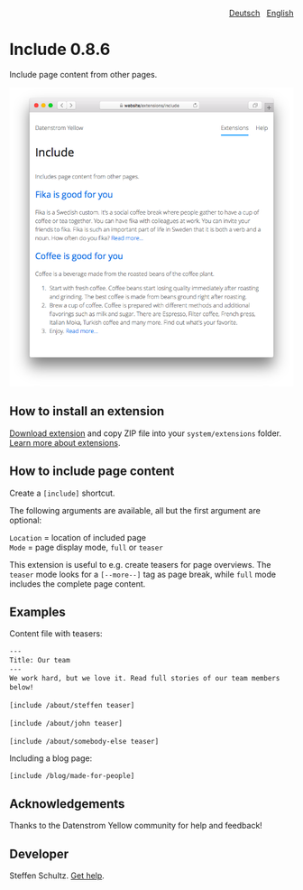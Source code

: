 <p align="right"><a href="README-de.md">Deutsch</a> &nbsp; <a href="README.md">English</a></p>

# Include 0.8.6

Include page content from other pages. 

<p align="center"><img src="include-screenshot.png?raw=true" alt="Screenshot"></p>

## How to install an extension

[Download extension](https://github.com/datenstrom/yellow-extensions/raw/main/downloads/include.zip) and copy ZIP file into your `system/extensions` folder. [Learn more about extensions](https://github.com/annaesvensson/yellow-update).

## How to include page content

Create a `[include]` shortcut. 

The following arguments are available, all but the first argument are optional:

`Location` = location of included page  
`Mode` = page display mode, `full` or `teaser`  

This extension is useful to e.g. create teasers for page overviews. The `teaser` mode looks for a `[--more--]` tag as page break, while `full` mode includes the complete page content. 

## Examples

Content file with teasers:

```
---
Title: Our team
---
We work hard, but we love it. Read full stories of our team members below! 

[include /about/steffen teaser]

[include /about/john teaser]

[include /about/somebody-else teaser]
```

Including a blog page: 

    [include /blog/made-for-people]

## Acknowledgements

Thanks to the Datenstrom Yellow community for help and feedback!

## Developer

Steffen Schultz. [Get help](https://datenstrom.se/yellow/help/).
